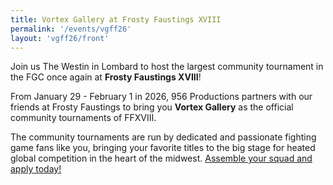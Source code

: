 ```yaml
---
title: Vortex Gallery at Frosty Faustings XVIII
permalink: '/events/vgff26'
layout: 'vgff26/front'
---
```

Join us The Westin in Lombard to host the largest community tournament in the FGC once again at **Frosty Faustings XVIII**!

From January 29 - February 1 in 2026, 956 Productions partners with our friends at Frosty Faustings to bring you **Vortex Gallery** as the official community tournaments of FFXVIII.

The community tournaments are run by dedicated and passionate fighting game fans like you, bringing your favorite titles to the big stage for heated global competition in the heart of the midwest. [Assemble your squad and apply today!](/apply)